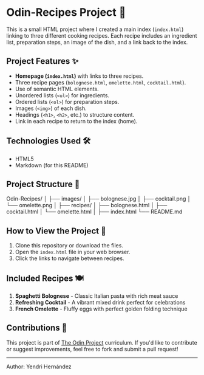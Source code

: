 # Odin-Recipes Project 🍳

This is a small HTML project where I created a main index (`index.html`) linking to three different cooking recipes. Each recipe includes an ingredient list, preparation steps, an image of the dish, and a link back to the index.

## Project Features ✨

- **Homepage (`index.html`)** with links to three recipes.
- Three recipe pages (`bolognese.html`, `omelette.html`, `cocktail.html`).
- Use of semantic HTML elements.
- Unordered lists (`<ul>`) for ingredients.
- Ordered lists (`<ol>`) for preparation steps.
- Images (`<img>`) of each dish.
- Headings (`<h1>`, `<h2>`, etc.) to structure content.
- Link in each recipe to return to the index (home).

## Technologies Used 🛠️

- HTML5
- Markdown (for this README)

## Project Structure 📂

Odin-Recipes/
│
├── images/
│ ├── bolognese.jpg
│ ├── cocktail.png
│ └── omelette.png
│
├── recipes/
│ ├── bolognese.html
│ ├── cocktail.html
│ └── omelette.html
│
├── index.html
└── README.md

## How to View the Project 👀

1. Clone this repository or download the files.
2. Open the `index.html` file in your web browser.
3. Click the links to navigate between recipes.

## Included Recipes 🍽️

1. **Spaghetti Bolognese** - Classic Italian pasta with rich meat sauce
2. **Refreshing Cocktail** - A vibrant mixed drink perfect for celebrations
3. **French Omelette** - Fluffy eggs with perfect golden folding technique

## Contributions 🤝

This project is part of [The Odin Project](https://www.theodinproject.com/) curriculum. If you'd like to contribute or suggest improvements, feel free to fork and submit a pull request!

---

Author: Yendri Hernández
